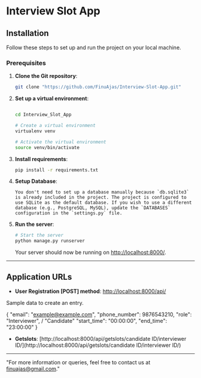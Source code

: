# Interview Slot App

## Installation

Follow these steps to set up and run the project on your local machine.

### Prerequisites

1. **Clone the Git repository**:
    ```bash
    git clone "https://github.com/FinuAjas/Interview-Slot-App.git"
    ```

2. **Set up a virtual environment**:
    ```bash

    cd Interview_Slot_App

    # Create a virtual environment
    virtualenv venv

    # Activate the virtual environment
    source venv/bin/activate
    ```

3. **Install requirements**:
    ```bash
    pip install -r requirements.txt
    ```

4. **Setup Database**:
    ```
    You don't need to set up a database manually because `db.sqlite3` is already included in the project. The project is configured to use SQLite as the default database. If you wish to use a different database (e.g., PostgreSQL, MySQL), update the `DATABASES` configuration in the `settings.py` file.

    ```

5. **Run the server**:
    ```bash
    # Start the server
    python manage.py runserver
    ```
    Your server should now be running on  [http://localhost:8000/](http://localhost:8000/).

---

## Application URLs

- **User Registration [POST] method**: [http://localhost:8000/api/](http://localhost:8000/api/)

Sample data to create an entry.

{
    "email": "example@example.com",
    "phone_number": 9876543210,
    "role": "Interviewer", / "Candidate"
    "start_time": "00:00:00",
    "end_time": "23:00:00"
}   

- **Getslots**: [http://localhost:8000/api/getslots/candidate ID/interviewer ID/](http://localhost:8000/api/getslots/candidate ID/interviewer ID/)

---

"For more information or queries, feel free to contact us at finuajas@gmail.com."